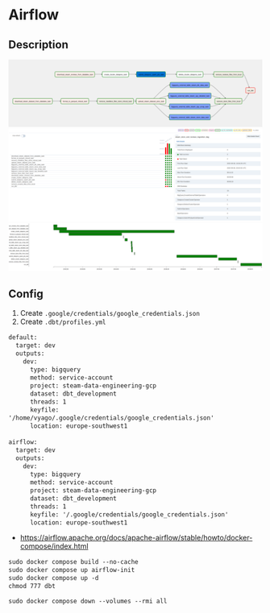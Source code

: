 # Airflow


## Description
![](https://github.com/VicenteYago/steam-data-engineering/blob/main/img/airflow_graph.png)
![](https://github.com/VicenteYago/steam-data-engineering/blob/main/img/airflow_grid.png)
![](https://github.com/VicenteYago/steam-data-engineering/blob/main/img/airflow_gant.png)


## Config 

1. Create `.google/credentials/google_credentials.json`
2. Create `.dbt/profiles.yml`

```{yml}
default:
  target: dev
  outputs:
    dev:
      type: bigquery
      method: service-account
      project: steam-data-engineering-gcp
      dataset: dbt_development
      threads: 1
      keyfile: '/home/vyago/.google/credentials/google_credentials.json'
      location: europe-southwest1

airflow:
  target: dev
  outputs:
    dev:
      type: bigquery
      method: service-account
      project: steam-data-engineering-gcp
      dataset: dbt_development
      threads: 1
      keyfile: '/.google/credentials/google_credentials.json'
      location: europe-southwest1
```



- https://airflow.apache.org/docs/apache-airflow/stable/howto/docker-compose/index.html

```{bash}
sudo docker compose build --no-cache
sudo docker compose up airflow-init
sudo docker compose up -d 
chmod 777 dbt
```

```{bash}
sudo docker compose down --volumes --rmi all
```
